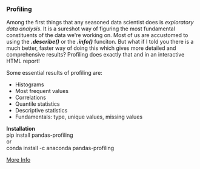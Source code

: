### Profiling

Among the first things that any seasoned data scientist does is <i>exploratory data analysis</i>. It is a sureshot way of figuring the most fundamental constituents of the data  we're working on. Most of us are accustomed to using the <i><b>.describe()</b></i> or the <i><b>.info()</b></i> funciton. But what if I told you there is a much better, faster way of doing this which gives more detailed and comprehensive results? Profiling does exactly that and in an interactive HTML report! 

Some essential results of profiling are:
- Histograms
- Most frequent values
- Correlations
- Quantile statistics
- Descriptive statistics
- Fundamentals: type, unique values, missing values


<b>Installation</b><br>
pip install pandas-profiling<br>
or<br>
conda install -c anaconda pandas-profiling

<p>
<a href = 'https://pypi.org/project/pandas-profiling/'>More Info</a>
